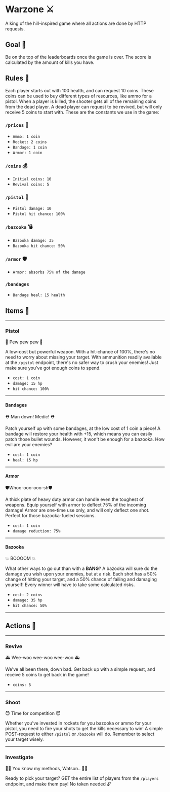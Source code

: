 # Warzone ⚔️

A king of the hill-inspired game where all actions are done by HTTP requests.

## Goal 🥅

Be on the top of the leaderboards once the game is over. The score is calculated by the amount of kills you have.

## Rules 📝

Each player starts out with 100 health, and can request 10 coins. These coins can be used to buy different types of resources, like ammo for a pistol. When a player is killed, the shooter gets all of the remaining coins from the dead player. A dead player can request to be revived, but will only receive 5 coins to start with. These are the constants we use in the game:

### `/prices` 🤑

-   `Ammo: 1 coin`
-   `Rocket: 2 coins`
-   `Bandage: 1 coin`
-   `Armor: 1 coin`

### `/coins` 💰

-   `Initial coins: 10`
-   `Revival coins: 5`

### `/pistol` 🔫

-   `Pistol damage: 10`
-   `Pistol hit chance: 100%`

### `/bazooka` 💣

-   `Bazooka damage: 35`
-   `Bazooka hit chance: 50%`

### `/armor` 🛡

-   `Armor: absorbs 75% of the damage`

### `/bandages`

-   `Bandage heal: 15 health`

## Items 🍱

---

### Pistol

🔫 Pew pew pew 🔫

A low-cost but powerful weapon. With a hit-chance of 100%, there's no need to worry about missing your target. With ammunition readily available at the `/pistol` endpoint, there's no safer way to crush your enemies! Just make sure you've got enough coins to spend.

-   `cost: 1 coin`
-   `damage: 15 hp`
-   `hit chance: 100%`

---

#### Bandages

⛑ Man down! Medic! ⛑

Patch yourself up with some bandages, at the low cost of 1 coin a piece! A bandage will restore your health with +15, which means you can easily patch those bullet wounds. However, it won't be enough for a bazooka. How evil are your enemies?

-   `cost: 1 coin`
-   `heal: 15 hp`

---

#### Armor

🛡Whoo-ooo-ooo-sh🛡

A thick plate of heavy duty armor can handle even the toughest of weapons. Equip yourself with armor to deflect 75% of the incoming damage! Armor are one-time use only, and will only deflect one shot. Perfect for those bazooka-fueled sessions.

-   `cost: 1 coin`
-   `damage reduction: 75%`

---

#### Bazooka

💥 BOOOOM 💥

What other ways to go out than with a **BANG**? A bazooka will sure do the damage you wish upon your enemies, but at a risk. Each shot has a 50% change of hitting your target, and a 50% chance of failing and damaging yourself! Every winner will have to take some calculated risks.

-   `cost: 2 coins`
-   `damage: 35 hp`
-   `hit chance: 50%`

---

## Actions 👊

---

### Revive

🚑 Wee-woo wee-woo wee-woo 🚑

We've all been there, down bad. Get back up with a simple request, and receive 5 coins to get back in the game!

-   `coins: 5`

---

### Shoot

😈 Time for competition 😈

Whether you've invested in rockets for you bazooka or ammo for your pistol, you need to fire your shots to get the kills necessary to win! A simple POST-request to either `/pistol` or `/bazooka` will do. Remember to select your target wisely.

---

### Investigate

🕵️‍♂️ You know my methods, Watson.. 🕵️‍♀️

Ready to pick your target? GET the entire list of players from the `/players` endpoint, and make them pay! No token needed 🔓
